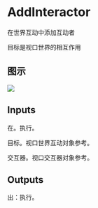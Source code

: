 # AddInteractor

在世界互动中添加互动者

目标是视口世界的相互作用

## 图示

![]($-20221218-21253327.png)

## Inputs

在。执行。

目标。视口世界互动对象参考。

交互器。视口交互器对象参考。  

## Outputs

出：执行。
